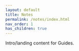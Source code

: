 ```yaml
---
layout: default
title: Notes
permalink: /notes/index.html
nav_order: 1
has_children: true
---
```

Intro/landing content for Guides.
